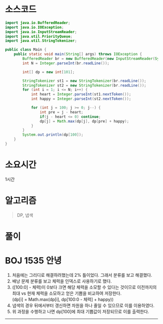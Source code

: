 # 소스코드

```Java
import java.io.BufferedReader;
import java.io.IOException;
import java.io.InputStreamReader;
import java.util.PriorityQueue;
import java.util.StringTokenizer;

public class Main {
    public static void main(String[] args) throws IOException {
        BufferedReader br = new BufferedReader(new InputStreamReader(System.in));
        int N = Integer.parseInt(br.readLine());

        int[] dp = new int[101];

        StringTokenizer st1 = new StringTokenizer(br.readLine());
        StringTokenizer st2 = new StringTokenizer(br.readLine());
        for (int i = 1; i <= N; i++) {
            int heart = Integer.parseInt(st1.nextToken());
            int happy = Integer.parseInt(st2.nextToken());

            for (int j = 100; j >= 0; j--) {
                int pre = j - heart;
                if(j - heart <= 0) continue;
                dp[j] = Math.max(dp[j], dp[pre] + happy);
            }
        }
        System.out.println(dp[100]);
    }
}

```

# 소요시간

1시간

# 알고리즘

> DP, 냅색

# 풀이

# BOJ 1535 안녕

1. 처음에는 그리디로 해결하려했는데 2% 틀이었다. 그래서 분류를 보고 해결했다.
2. 배낭 문제 분류를 보고 체력을 인덱스로 사용하기로 했다.
3. ([100:0] - 체력)이 0보다 크면 해당 체력을 소모할 수 있다는 것이므로 이전까지의 최대 vs 현재 체력을 소모하고 얻은 기쁨을 비교하여 저장한다.           
   (dp[i] = Math.max(dp[i], dp[100:0 - 체력] + happy))
4. 냅색의 경우 뒤에서부터 갱신하면 차원을 하나 줄일 수 있으므로 이를 이용하였다.
5. 위 과정을 수행하고 나면 dp[100]에 최대 기쁨값이 저장되므로 이를 출력한다.

---
